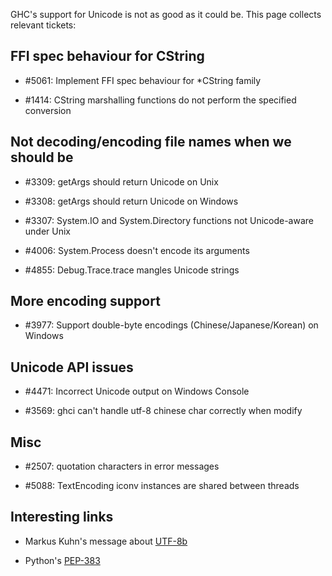 
GHC's support for Unicode is not as good as it could be. This page collects relevant tickets:

## FFI spec behaviour for CString

- #5061: Implement FFI spec behaviour for \*CString family

- #1414: CString marshalling functions do not perform the specified conversion

## Not decoding/encoding file names when we should be

- #3309: getArgs should return Unicode on Unix

- #3308: getArgs should return Unicode on Windows

- #3307: System.IO and System.Directory functions not Unicode-aware under Unix

- #4006: System.Process doesn't encode its arguments

- #4855: Debug.Trace.trace mangles Unicode strings

## More encoding support

- #3977: Support double-byte encodings (Chinese/Japanese/Korean) on Windows

## Unicode API issues

- #4471: Incorrect Unicode output on Windows Console

- #3569: ghci can't handle utf-8 chinese char correctly when modify

## Misc

- #2507: quotation characters in error messages

- #5088: TextEncoding iconv instances are shared between threads

## Interesting links


- Markus Kuhn's message about [UTF-8b](http://hyperreal.org/~est/utf-8b/releases/utf-8b-20060413043934/kuhn-utf-8b.html)


 


- Python's [PEP-383](http://www.python.org/dev/peps/pep-0383/)
